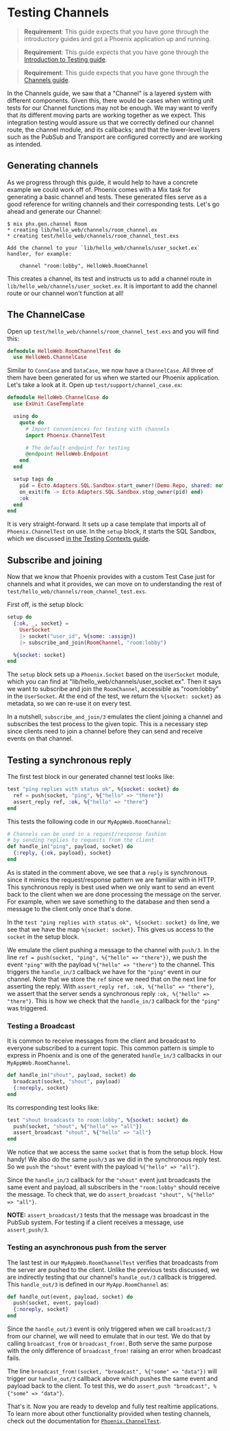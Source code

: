 # Testing Channels

> **Requirement**: This guide expects that you have gone through the introductory guides and got a Phoenix application up and running.

> **Requirement**: This guide expects that you have gone through the [Introduction to Testing guide](testing.html).

> **Requirement**: This guide expects that you have gone through the [Channels guide](channels.html).

In the Channels guide, we saw that a "Channel" is a layered system with different components. Given this, there would be cases when writing unit tests for our Channel functions may not be enough. We may want to verify that its different moving parts are working together as we expect. This integration testing would assure us that we correctly defined our channel route, the channel module, and its callbacks; and that the lower-level layers such as the PubSub and Transport are configured correctly and are working as intended.

## Generating channels

As we progress through this guide, it would help to have a concrete example we could work off of. Phoenix comes with a Mix task for generating a basic channel and tests. These generated files serve as a good reference for writing channels and their corresponding tests. Let's go ahead and generate our Channel:

```console
$ mix phx.gen.channel Room
* creating lib/hello_web/channels/room_channel.ex
* creating test/hello_web/channels/room_channel_test.exs

Add the channel to your `lib/hello_web/channels/user_socket.ex` handler, for example:

    channel "room:lobby", HelloWeb.RoomChannel
```

This creates a channel, its test and instructs us to add a channel route in `lib/hello_web/channels/user_socket.ex`. It is important to add the channel route or our channel won't function at all!

## The ChannelCase

Open up `test/hello_web/channels/room_channel_test.exs` and you will find this:

```elixir
defmodule HelloWeb.RoomChannelTest do
  use HelloWeb.ChannelCase
```

Similar to `ConnCase` and `DataCase`, we now have a `ChannelCase`. All three of them have been generated for us when we started our Phoenix application. Let's take a look at it. Open up `test/support/channel_case.ex`:

```elixir
defmodule HelloWeb.ChannelCase do
  use ExUnit.CaseTemplate

  using do
    quote do
      # Import conveniences for testing with channels
      import Phoenix.ChannelTest

      # The default endpoint for testing
      @endpoint HelloWeb.Endpoint
    end
  end

  setup tags do
    pid = Ecto.Adapters.SQL.Sandbox.start_owner!(Demo.Repo, shared: not tags[:async])
    on_exit(fn -> Ecto.Adapters.SQL.Sandbox.stop_owner(pid) end)
    :ok
  end
end
```

It is very straight-forward. It sets up a case template that imports all of `Phoenix.ChannelTest` on use. In the `setup` block, it starts the SQL Sandbox, which we discussed [in the Testing Contexts guide](testing_contexts.html).

## Subscribe and joining

Now that we know that Phoenix provides with a custom Test Case just for channels and what it
provides, we can move on to understanding the rest of `test/hello_web/channels/room_channel_test.exs`.

First off, is the setup block:

```elixir
setup do
  {:ok, _, socket} =
    UserSocket
    |> socket("user_id", %{some: :assign})
    |> subscribe_and_join(RoomChannel, "room:lobby")

  %{socket: socket}
end
```

The `setup` block sets up a `Phoenix.Socket` based on the `UserSocket` module, which you can find at "lib/hello_web/channels/user_socket.ex". Then it says we want to subscribe and join the `RoomChannel`, accessible as "room:lobby" in the `UserSocket`. At the end of the test, we return the `%{socket: socket}` as metadata, so we can re-use it on every test.

In a nutshell, `subscribe_and_join/3` emulates the client joining a channel and subscribes the test process to the given topic. This is a necessary step since clients need to join a channel before they can send and receive events on that channel.

## Testing a synchronous reply

The first test block in our generated channel test looks like:

```elixir
test "ping replies with status ok", %{socket: socket} do
  ref = push(socket, "ping", %{"hello" => "there"})
  assert_reply ref, :ok, %{"hello" => "there"}
end
```

This tests the following code in our `MyAppWeb.RoomChannel`:

```elixir
# Channels can be used in a request/response fashion
# by sending replies to requests from the client
def handle_in("ping", payload, socket) do
  {:reply, {:ok, payload}, socket}
end
```

As is stated in the comment above, we see that a `reply` is synchronous since it mimics the request/response pattern we are familiar with in HTTP. This synchronous reply is best used when we only want to send an event back to the client when we are done processing the message on the server. For example, when we save something to the database and then send a message to the client only once that's done.

In the `test "ping replies with status ok", %{socket: socket} do` line, we see that we have the map `%{socket: socket}`. This gives us access to the `socket` in the setup block.

We emulate the client pushing a message to the channel with `push/3`. In the line `ref = push(socket, "ping", %{"hello" => "there"})`, we push the event `"ping"` with the payload `%{"hello" => "there"}` to the channel. This triggers the `handle_in/3` callback we have for the `"ping"` event in our channel. Note that we store the `ref` since we need that on the next line for asserting the reply. With `assert_reply ref, :ok, %{"hello" => "there"}`, we assert that the server sends a synchronous reply `:ok, %{"hello" => "there"}`. This is how we check that the `handle_in/3` callback for the `"ping"` was triggered.

### Testing a Broadcast

It is common to receive messages from the client and broadcast to everyone subscribed to a current topic. This common pattern is simple to express in Phoenix and is one of the generated `handle_in/3` callbacks in our `MyAppWeb.RoomChannel`.

```elixir
def handle_in("shout", payload, socket) do
  broadcast(socket, "shout", payload)
  {:noreply, socket}
end
```

Its corresponding test looks like:

```elixir
test "shout broadcasts to room:lobby", %{socket: socket} do
  push(socket, "shout", %{"hello" => "all"})
  assert_broadcast "shout", %{"hello" => "all"}
end
```

We notice that we access the same `socket` that is from the setup block. How handy! We also do the same `push/3` as we did in the synchronous reply test. So we `push` the `"shout"` event with the payload `%{"hello" => "all"}`.

Since the `handle_in/3` callback for the `"shout"` event just broadcasts the same event and payload, all subscribers in the `"room:lobby"` should receive the message. To check that, we do `assert_broadcast "shout", %{"hello" => "all"}`.

**NOTE:** `assert_broadcast/3` tests that the message was broadcast in the PubSub system. For testing if a client receives a message, use `assert_push/3`.

### Testing an asynchronous push from the server

The last test in our `MyAppWeb.RoomChannelTest` verifies that broadcasts from the server are pushed to the client. Unlike the previous tests discussed, we are indirectly testing that our channel's `handle_out/3` callback is triggered. This `handle_out/3` is defined in our `MyApp.RoomChannel` as:

```elixir
def handle_out(event, payload, socket) do
  push(socket, event, payload)
  {:noreply, socket}
end
```

Since the `handle_out/3` event is only triggered when we call `broadcast/3` from our channel, we will need to emulate that in our test. We do that by calling `broadcast_from` or `broadcast_from!`. Both serve the same purpose with the only difference of `broadcast_from!` raising an error when broadcast fails.

The line `broadcast_from!(socket, "broadcast", %{"some" => "data"})` will trigger our `handle_out/3` callback above which pushes the same event and payload back to the client. To test this, we do `assert_push "broadcast", %{"some" => "data"}`.

That's it. Now you are ready to develop and fully test realtime applications. To learn more about other functionality provided when testing channels, check out the documentation for [`Phoenix.ChannelTest`](https://hexdocs.pm/phoenix/Phoenix.ChannelTest.html).
